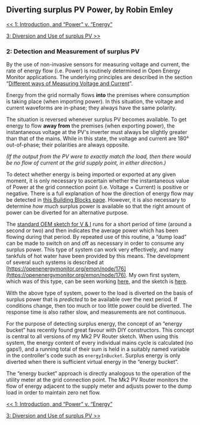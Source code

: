 ## Diverting surplus PV Power, by Robin Emley

[<< 1: Introduction, and “Power” v. “Energy”](intro)

[3: Diversion and Use of surplus PV >>](diversion)

### 2: Detection and Measurement of surplus PV

By the use of non-invasive sensors for measuring voltage and current, the rate of energy flow (i.e. Power) is routinely determined in Open Energy Monitor applications. The underlying principles are described in the section “[Different ways of Measuring Voltage and Current](vimeasurement)”.

Energy from the grid normally flows **into** the premises where consumption is taking place (when importing power). In this situation, the voltage and current waveforms are in-phase; they always have the same polarity.

The situation is reversed whenever surplus PV becomes available. To get energy to flow **away from** the premises (when exporting power), the instantaneous voltage at the PV's inverter must always be slightly greater than that of the mains. While in this state, the voltage and current are 180° out-of-phase; their polarities are always opposite.

_(If the output from the PV were to exactly match the load, then there would be no flow of current at the grid supply point, in either direction.)_

To detect whether energy is being imported or exported at any given moment, it is only necessary to ascertain whether the instantaneous value of Power at the grid connection point (i.e. Voltage × Current) is positive or negative. There is a full explanation of how the direction of energy flow may be detected in [this Building Blocks page](https://openenergymonitor.org/emon/buildingblocks/ac-power-introduction). However, it is also necessary to determine _how much_ surplus power is available so that the right amount of power can be diverted for an alternative purpose.

The [standard OEM sketch for V & I](https://openenergymonitor.org/emon/buildingblocks/arduino-sketch-voltage-and-current) runs for a short period of time (around a second or two) and then indicates the average power which has been flowing during that period. By repeated use of this routine, a “dump load” can be made to switch on and off as necessary in order to consume any surplus power. This type of system can work very effectively, and many tankfuls of hot water have been provided by this means. The development of several such systems is described at [https://openenergymonitor.org/emon/node/176](https://openenergymonitor.org/emon/node/176). My own first system, which was of this type, can be seen working [here](http://www.youtube.com/watch?v=-lk6Me3cwuw), and the sketch is [here](files/Mk1_in_Garage_2.ino_.zip).

With the above type of system, power to the load is diverted on the basis of surplus power that is _predicted_ to be available over the next period. If conditions change, then too much or too little power could be diverted. The response time is also rather slow, and measurements are not continuous.

For the purpose of detecting surplus energy, the concept of an “energy bucket” has recently found great favour with DIY constructors. This concept is central to all versions of my Mk2 PV Router sketch. When using this system, the energy content of every individual mains cycle is calculated (no gaps!), and a running total of their sum is held in a suitably named variable in the controller's code such as `energyInBucket`. Surplus energy is only diverted when there is sufficient virtual energy in the “energy bucket”.

The “energy bucket” approach is directly analogous to the operation of the utility meter at the grid connection point. The Mk2 PV Router monitors the flow of energy adjacent to the supply meter and adjusts power to the dump load in order to maintain zero net flow.

[<< 1: Introduction, and “Power” v. “Energy”](intro)

[3: Diversion and Use of surplus PV >>](diversion)
